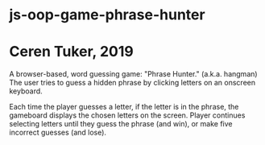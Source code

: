# js-oop-game-phrase-hunter
# Ceren Tuker, 2019

A browser-based, word guessing game: "Phrase Hunter." (a.k.a. hangman) 
The user tries to guess a hidden phrase by clicking letters on an onscreen keyboard.

Each time the player guesses a letter, if the letter is in the phrase, the gameboard displays the chosen letters on the screen.
Player continues selecting letters until they guess the phrase (and win), or make five incorrect guesses (and lose).

